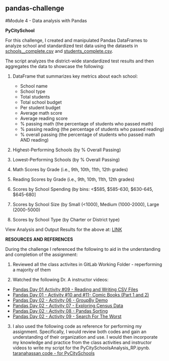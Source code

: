 ## pandas-challenge
#Module 4 - Data analysis with Pandas

**PyCitySchool**

For this challenge, I created and manipulated Pandas DataFrames to analyze school and standardized test data using the datasets in [schools__complete.csv](https://github.com/rperez025/pandas-challenge/blob/main/schools_complete.csv) and [students_complete.csv](https://github.com/rperez025/pandas-challenge/blob/main/students_complete.csv).

The script analyzes the district-wide standardized test results and then aggregates the data to showcase the following:

1. DataFrame that summarizes key metrics about each school:
   * School name
   * School type
   * Total students
   * Total school budget
   * Per student budget
   * Average math score
   * Average reading score
   * % passing math (the percentage of students who passed math)
   * % passing reading (the percentage of students who passed reading)
   * % overall passing (the percentage of students who passed math AND reading)

2. Highest-Performing Schools (by % Overall Passing)
3. Lowest-Performing Schools (by % Overall Passing)
4. Math Scores by Grade (i.e., 9th, 10th, 11th, 12th grades)
5. Reading Scores by Grade (i.e., 9th, 10th, 11th, 12th grades)
6. Scores by School Spending (by bins: <$585, $585-630, $630-645, $645-680]
7. Scores by School Size (by Small (<1000), Medium (1000-2000), Large (2000-5000)
8. Scores by School Type (by Charter or District type)

View Analysis and Output Results for the above at: [LINK](https://github.com/rperez025/pandas-challenge/blob/main/PyCitySchools/PyCitySchoolsAnalysis_RP.ipynb)

**RESOURCES AND REFERENCES**

During the challenge I referenced the following to aid in the understanding and completion of the assignment:

1. Reviewed all the class activites in GitLab Working Folder - reperforming a majority of them

2. Watched the following Dr. A instructor videos:
* [Pandas Day 01 Activity #09 - Reading and Writing CSV Files](https://www.youtube.com/watch?v=a2sqH4pWzxI)
* [Pandas Day 01 - Activity #10 and #11- Comic Books (Part 1 and 2)](https://www.youtube.com/watch?v=f1LhPnlvHFc)
* [Pandas Day 02 - Activity 06 - GroupBy Demo](https://www.youtube.com/watch?v=tETt55I-VHY)
* [Pandas Day 02 - Activity 07 - Exploring Census Data](https://www.youtube.com/watch?v=0zRMuPKyJBw)
* [Pandas Day 02 - Activity 08 - Pandas Sorting](https://www.youtube.com/watch?v=MOy5NZ8331k)
* [Pandas Day 02 - Activity 09 - Search For The Worst](https://www.youtube.com/watch?v=WLofW8YAKok)

3. I also used the following code as reference for performing my assignment. Specifically, I would review both codes and gain an understanding of their organization and use. I would then incorporate my knowledge and practice from the class activities and instructor videos to write my script for the PyCitySchoolsAnalysis_RP.ipynb.
   [taranahassan code - for PyCitySchools](https://github.com/taranahassan/School_District_Analysis/blob/main/notebook/PyCitySchools.ipynb)
